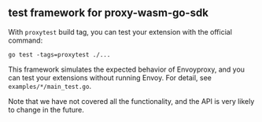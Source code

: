 ##  test framework for proxy-wasm-go-sdk

With `proxytest` build tag, you can test your extension with the official command:

```
go test -tags=proxytest ./... 
```

This framework simulates the expected behavior of Envoyproxy, and you can test your extensions without running Envoy. 
For detail, see `examples/*/main_test.go`.


Note that we have not covered all the functionality, and the API is very likely to change in the future.